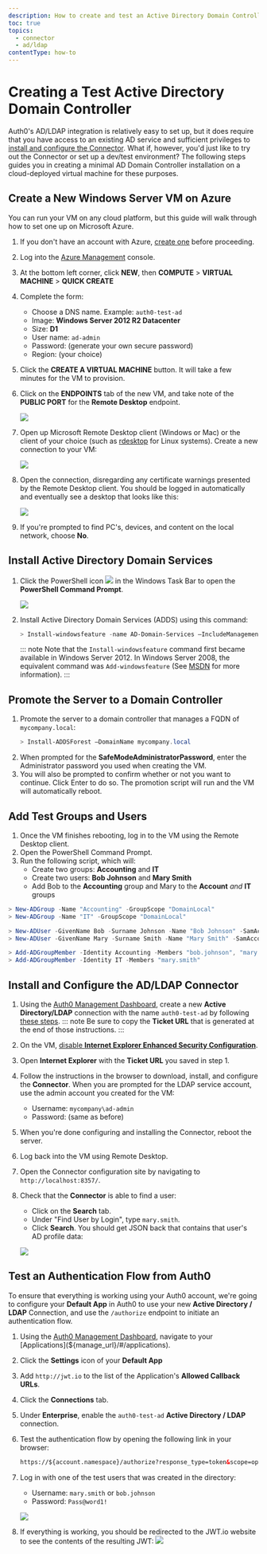 ```yaml
---
description: How to create and test an Active Directory Domain Controller.
toc: true
topics:
  - connector
  - ad/ldap
contentType: how-to
---
```

# Creating a Test Active Directory Domain Controller

Auth0's AD/LDAP integration is relatively easy to set up, but it does require that you have access to an existing AD service and sufficient privileges to [install and configure the Connector](/connector/install). What if, however, you'd just like to try out the Connector or set up a dev/test environment? The following steps guides you in creating a minimal AD Domain Controller installation on a cloud-deployed virtual machine for these purposes.

## Create a New Windows Server VM on Azure

You can run your VM on any cloud platform, but this guide will walk through how to set one up on Microsoft Azure.

1. If you don't have an account with Azure, [create one](https://azure.microsoft.com) before proceeding.
1. Log into the [Azure Management](https://manage.windowsazure.com) console.
1. At the bottom left corner, click **NEW**, then **COMPUTE** > **VIRTUAL MACHINE** > **QUICK CREATE**
1. Complete the form:
    * Choose a DNS name. Example: `auth0-test-ad`
    * Image: **Windows Server 2012 R2 Datacenter**
    * Size: **D1**
    * User name: `ad-admin`
    * Password: (generate your own secure password)
    * Region: (your choice)
1. Click the **CREATE A VIRTUAL MACHINE** button. It will take a few minutes for the VM to provision.
1. Click on the **ENDPOINTS** tab of the new VM, and take note of the **PUBLIC PORT** for the **Remote Desktop** endpoint.

    ![](/media/articles/connector/test-dc/remote-desktop-port.png)

1. Open up Microsoft Remote Desktop client (Windows or Mac) or the client of your choice (such as [rdesktop](http://www.rdesktop.org/) for Linux systems). Create a new connection to your VM:

    ![](/media/articles/connector/test-dc/remote-desktop-connection.png)

1. Open the connection, disregarding any certificate warnings presented by the Remote Desktop client. You should be logged in automatically and eventually see a desktop that looks like this:

    ![](/media/articles/connector/test-dc/new-vm-desktop.png)

1. If you're prompted to find PC's, devices, and content on the local network, choose **No**.

## Install Active Directory Domain Services

1. Click the PowerShell icon ![](/media/articles/connector/test-dc/powershell-icon.png) in the Windows Task Bar to open the **PowerShell Command Prompt**.

    ![](/media/articles/connector/test-dc/powershell-command-prompt.png)

1. Install Active Directory Domain Services (ADDS) using this command:
    ```powershell
    > Install-windowsfeature -name AD-Domain-Services –IncludeManagementTools
    ```

    ::: note
    Note that the `Install-windowsfeature` command first became available in Windows Server 2012. In Windows Server 2008, the equivalent command was `Add-windowsfeature` (See [MSDN](https://msdn.microsoft.com/en-us/library/ee662309.aspx) for more information).
    :::

## Promote the Server to a Domain Controller

1. Promote the server to a domain controller that manages a FQDN of `mycompany.local`:
    ```powershell
    > Install-ADDSForest –DomainName mycompany.local
    ```
1. When prompted for the **SafeModeAdministratorPassword**, enter the Administrator password you used when creating the VM.
1. You will also be prompted to confirm whether or not you want to continue. Click Enter to do so. The promotion script will run and the VM will automatically reboot.

## Add Test Groups and Users

1. Once the VM finishes rebooting, log in to the VM using the Remote Desktop client.
1. Open the PowerShell Command Prompt.
1. Run the following script, which will:
    * Create two groups: **Accounting** and **IT**
    * Create two users: **Bob Johnson** and **Mary Smith**
    * Add Bob to the **Accounting** group and Mary to the **Account** *and* **IT** groups

```powershell
> New-ADGroup -Name "Accounting" -GroupScope "DomainLocal"
> New-ADGroup -Name "IT" -GroupScope "DomainLocal"

> New-ADUser -GivenName Bob -Surname Johnson -Name "Bob Johnson" -SamAccountName bob.johnson -Enabled $True -AccountPassword (ConvertTo-SecureString "Pass@word1!" -AsPlainText -force) -PasswordNeverExpires $True
> New-ADUser -GivenName Mary -Surname Smith -Name "Mary Smith" -SamAccountName mary.smith -Enabled $True -AccountPassword (ConvertTo-SecureString "Pass@word1!" -AsPlainText -force) -PasswordNeverExpires $True

> Add-ADGroupMember -Identity Accounting -Members "bob.johnson", "mary.smith"
> Add-ADGroupMember -Identity IT -Members "mary.smith"

```

## Install and Configure the AD/LDAP Connector

1. Using the [Auth0 Management Dashboard](${manage_url}), create a new **Active Directory/LDAP** connection with the name `auth0-test-ad` by following [these steps](/connections/enterprise/active-directory).
    ::: note
    Be sure to copy the **Ticket URL** that is generated at the end of those instructions.
    :::
1. On the VM, [disable **Internet Explorer Enhanced Security Configuration**](http://blog.blksthl.com/2012/11/28/how-to-disable-ie-enhanced-security-in-windows-server-2012/).
1. Open **Internet Explorer** with the **Ticket URL** you saved in step 1.
1. Follow the instructions in the browser to download, install, and configure the **Connector**. When you are prompted for the LDAP service account, use the admin account you created for the VM:
    * Username: `mycompany\ad-admin`
    * Password: (same as before)
1. When you're done configuring and installing the Connector, reboot the server.
1. Log back into the VM using Remote Desktop.
1. Open the Connector configuration site by navigating to `http://localhost:8357/`.
1. Check that the **Connector** is able to find a user:
    * Click on the **Search** tab.
    * Under "Find User by Login", type `mary.smith`.
    * Click **Search**. You should get JSON back that contains that user's AD profile data:

    ![](/media/articles/connector/test-dc/test-find-user.png)

## Test an Authentication Flow from Auth0

To ensure that everything is working using your Auth0 account, we're going to configure your **Default App** in Auth0 to use your new **Active Directory / LDAP** Connection, and use the `/authorize` endpoint to initiate an authentication flow.

1. Using the [Auth0 Management Dashboard](${manage_url}), navigate to your [Applications](${manage_url}/#/applications).
1. Click the **Settings** icon of your **Default App**
1. Add `http://jwt.io` to the list of the Application's **Allowed Callback URLs**.
1. Click the **Connections** tab.
1. Under **Enterprise**, enable the `auth0-test-ad` **Active Directory / LDAP** connection.
1. Test the authentication flow by opening the following link in your browser:
    ```html
    https://${account.namespace}/authorize?response_type=token&scope=openid%20profile&client_id=${account.clientId}&redirect_uri=http://jwt.io&connection=auth0-test-ad
    ```

1. Log in with one of the test users that was created in the directory:
    * Username: `mary.smith` or `bob.johnson`
    * Password: `Pass@word1!`

    ![](/media/articles/connector/test-dc/auth-flow-login.png)
1. If everything is working, you should be redirected to the JWT.io website to see the contents of the resulting JWT:
    ![](/media/articles/connector/test-dc/auth-success.png)
